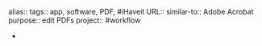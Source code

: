 alias::
tags:: app, software, PDF, #iHaveit 
URL::
similar-to:: Adobe Acrobat
purpose:: edit PDFs
project:: #workflow

-
